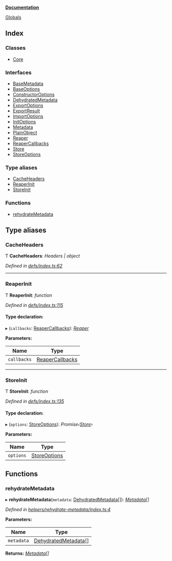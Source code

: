**[Documentation](README.md)**

[Globals](README.md)

## Index

### Classes

* [Core](classes/core.md)

### Interfaces

* [BaseMetadata](interfaces/basemetadata.md)
* [BaseOptions](interfaces/baseoptions.md)
* [ConstructorOptions](interfaces/constructoroptions.md)
* [DehydratedMetadata](interfaces/dehydratedmetadata.md)
* [ExportOptions](interfaces/exportoptions.md)
* [ExportResult](interfaces/exportresult.md)
* [ImportOptions](interfaces/importoptions.md)
* [InitOptions](interfaces/initoptions.md)
* [Metadata](interfaces/metadata.md)
* [PlainObject](interfaces/plainobject.md)
* [Reaper](interfaces/reaper.md)
* [ReaperCallbacks](interfaces/reapercallbacks.md)
* [Store](interfaces/store.md)
* [StoreOptions](interfaces/storeoptions.md)

### Type aliases

* [CacheHeaders](README.md#cacheheaders)
* [ReaperInit](README.md#reaperinit)
* [StoreInit](README.md#storeinit)

### Functions

* [rehydrateMetadata](README.md#rehydratemetadata)

## Type aliases

###  CacheHeaders

Ƭ **CacheHeaders**: *Headers | object*

*Defined in [defs/index.ts:62](https://github.com/badbatch/cachemap/blob/13ed388/packages/core/src/defs/index.ts#L62)*

___

###  ReaperInit

Ƭ **ReaperInit**: *function*

*Defined in [defs/index.ts:115](https://github.com/badbatch/cachemap/blob/13ed388/packages/core/src/defs/index.ts#L115)*

#### Type declaration:

▸ (`callbacks`: [ReaperCallbacks](interfaces/reapercallbacks.md)): *[Reaper](interfaces/reaper.md)*

**Parameters:**

Name | Type |
------ | ------ |
`callbacks` | [ReaperCallbacks](interfaces/reapercallbacks.md) |

___

###  StoreInit

Ƭ **StoreInit**: *function*

*Defined in [defs/index.ts:135](https://github.com/badbatch/cachemap/blob/13ed388/packages/core/src/defs/index.ts#L135)*

#### Type declaration:

▸ (`options`: [StoreOptions](interfaces/storeoptions.md)): *Promise‹[Store](interfaces/store.md)›*

**Parameters:**

Name | Type |
------ | ------ |
`options` | [StoreOptions](interfaces/storeoptions.md) |

## Functions

###  rehydrateMetadata

▸ **rehydrateMetadata**(`metadata`: [DehydratedMetadata](interfaces/dehydratedmetadata.md)[]): *[Metadata](interfaces/metadata.md)[]*

*Defined in [helpers/rehydrate-metadata/index.ts:4](https://github.com/badbatch/cachemap/blob/13ed388/packages/core/src/helpers/rehydrate-metadata/index.ts#L4)*

**Parameters:**

Name | Type |
------ | ------ |
`metadata` | [DehydratedMetadata](interfaces/dehydratedmetadata.md)[] |

**Returns:** *[Metadata](interfaces/metadata.md)[]*